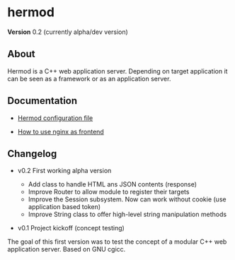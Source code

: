 # hermod #

**Version** 0.2 (currently alpha/dev version)

## About ##

Hermod is a C++ web application server. Depending on target application it can
be seen as a framework or as an application server.

## Documentation ##

* [Hermod configuration file](doc/config_file.md)

* [How to use nginx as frontend](doc/nginx.md)

## Changelog ##

* v0.2 First working alpha version

  * Add class to handle HTML ans JSON contents (response)
  * Improve Router to allow module to register their targets
  * Improve the Session subsystem. Now can work without cookie (use
  application based token)
  * Improve String class to offer high-level string manipulation methods

* v0.1 Project kickoff (concept testing)

The goal of this first version was to test the concept of a modular C++ web
application server. Based on GNU cgicc.